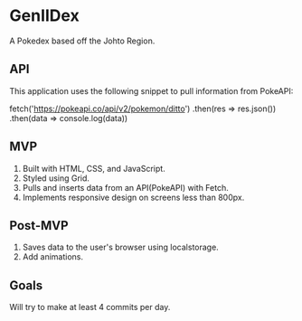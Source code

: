 # GenIIDex
A Pokedex based off the Johto Region.

## API
This application uses the following snippet to pull information from PokeAPI:

fetch('https://pokeapi.co/api/v2/pokemon/ditto')
    .then(res => res.json())
    .then(data => console.log(data))
    
## MVP
1. Built with HTML, CSS, and JavaScript.
2. Styled using Grid.
3. Pulls and inserts data from an API(PokeAPI) with Fetch.
4. Implements responsive design on screens less than 800px.

## Post-MVP
1. Saves data to the user's browser using localstorage.
2. Add animations.

## Goals
Will try to make at least 4 commits per day.
